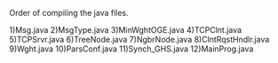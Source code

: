 Order of compiling the java files.

1)Msg.java
2)MsgType.java 
3)MinWghtOGE.java 
4)TCPClnt.java 
5)TCPSrvr.java 
6)TreeNode.java 
7)NgbrNode.java 
8)ClntRqstHndlr.java 
9)Wght.java 
10)ParsConf.java 
11)Synch_GHS.java 
12)MainProg.java


